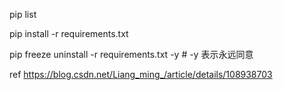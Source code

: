 pip list

pip install -r requirements.txt

pip freeze  uninstall -r requirements.txt -y	# -y 表示永远同意

ref
https://blog.csdn.net/Liang_ming_/article/details/108938703 
